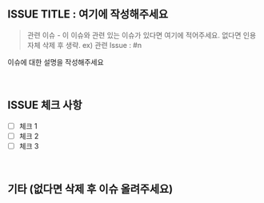 ## ISSUE TITLE : 여기에 작성해주세요
> 관련 이슈 - 이 이슈와 관련 있는 이슈가 있다면 여기에 적어주세요. 없다면 인용 자체 삭제 후 생략. ex) 관련 Issue : #n <br/>
> 
이슈에 대한 설명을 작성해주세요 

<br/>

## ISSUE 체크 사항
- [ ] 체크 1
- [ ] 체크 2
- [ ] 체크 3

<br/>

## 기타 (없다면 삭제 후 이슈 올려주세요) 
